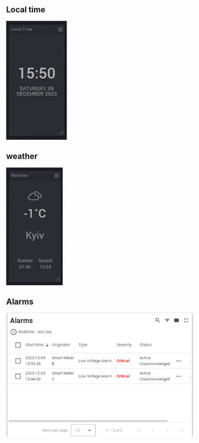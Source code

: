 
## Local time

![Alt text](image.png)

## weather

![Alt text](image-1.png)

## Alarms

![Alt text](image-2.png)